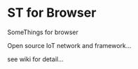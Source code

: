 # ST for Browser

SomeThings for browser

Open source IoT network and framework...

see wiki for detail...

